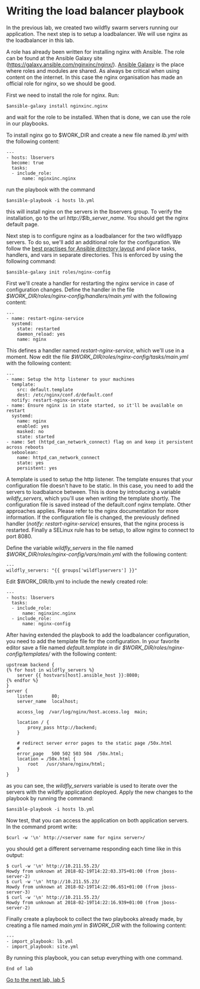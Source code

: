 # Writing the load balancer playbook

In the previous lab, we created two wildfly swarm servers running our application. The next step is to setup a loadbalancer. We will use nginx as the loadbalancer in this lab.

A role has already been written for installing nginx with Ansible. The role can be found at the Ansible Galaxy site (https://galaxy.ansible.com/nginxinc/nginx/). [Ansible Galaxy](https://galaxy.ansible.com) is the place where roles and modules are shared. As always be critical when using content on the internet. In this case the nginx organisation has made an official role for nginx, so we should be good.

First we need to install the role for nginx. Run:

```
$ansible-galaxy install nginxinc.nginx
```

and wait for the role to be installed. When that is done, we can use the role in our playbooks.

To install nginx go to $WORK_DIR and create a new file named *lb.yml* with the following content:

```
---
- hosts: lbservers
  become: true
  tasks:
  - include_role:
      name: nginxinc.nginx
```

run the playbook with the command

```
$ansible-playbook -i hosts lb.yml
```

this will install nginx on the servers in the lbservers group. To verify the installation, go to the url *http://$lb_server_name*. You should get the nginx default page.

Next step is to configure nginx as a loadbalancer for the two wildflyapp servers. To do so, we'll add an additional role for the configuration. We follow the [best practises for Ansible directory layout](http://docs.ansible.com/ansible/latest/user_guide/playbooks_best_practices.html) and place tasks, handlers, and vars in separate directories. This is enforced by using the following command:

```
$ansible-galaxy init roles/nginx-config
```

First we'll create a handler for restarting the nginx service in case of configuration changes. Define the handler in the file *$WORK_DIR/roles/nginx-config/handlers/main.yml* with the following content:

```
---
- name: restart-nginx-service
  systemd:
    state: restarted
    daemon_reload: yes
    name: nginx
```

This defines a handler named *restart-nginx-service*, which we'll use in a moment. Now edit the file *$WORK_DIR/roles/nginx-config/tasks/main.yml* with the following content:

```
---
- name: Setup the http listener to your machines
  template:
    src: default.template
    dest: /etc/nginx/conf.d/default.conf
  notify: restart-nginx-service
- name: Ensure nginx is in state started, so it'll be available on restart
  systemd:
    name: nginx
    enabled: yes
    masked: no
    state: started
- name: Set (httpd_can_network_connect) flag on and keep it persistent across reboots
  seboolean:
    name: httpd_can_network_connect
    state: yes
    persistent: yes
```
A template is used to setup the http listener. The template ensures that your configuration file doesn't have to be static. In this case, you need to add the servers to loadbalance between. This is done by introducing a variable *wildfy_servers*, which you'll use when writing the template shortly. The configuration file is saved instead of the default.conf nginx template. Other approaches applies. Please refer to the nginx documentation for more information. If the configuration file is changed, the previously defined handler (*notify: restart-nginx-service*) ensures, that the nginx process is restarted. Finally a SELinux rule has to be setup, to allow nginx to connect to port 8080.

Define the variable *wildfly_servers* in the file named *$WORK_DIR/roles/nginx-config/vars/main.yml* with the following content:

```
---
wildfly_servers: "{{ groups['wildflyservers'] }}"
```

Edit $WORK_DIR/lb.yml to include the newly created role:

```
---
- hosts: lbservers
  tasks:
  - include_role:
      name: nginxinc.nginx
  - include_role:
      name: nginx-config
```

After having extended the playbook to add the loadbalancer configuration, you need to add the template file for the configuration. In your favorite editor save a file named *default.template* in dir *$WORK_DIR/roles/nginx-config/templates/* with the following content:

```
upstream backend {
{% for host in wildfly_servers %}
    server {{ hostvars[host].ansible_host }}:8080;
{% endfor %}
}
server {
    listen       80;
    server_name  localhost;
    
    access_log  /var/log/nginx/host.access.log  main;
    
    location / {
        proxy_pass http://backend;
    }
    
    # redirect server error pages to the static page /50x.html
    #
    error_page   500 502 503 504  /50x.html;
    location = /50x.html {
        root   /usr/share/nginx/html;
    }
}
```

as you can see, the *wildfly_servers* variable is used to iterate over the servers with the wildfly application deployed. Apply the new changes to the playbook by running the command:

```
$ansible-playbook -i hosts lb.yml
```

Now test, that you can access the application on both application servers. In the command promt write:

```
$curl -w '\n' http://<server name for nginx server>/
```

you should get a different servername responding each time like in this output:

```
$ curl -w '\n' http://10.211.55.23/
Howdy from unknown at 2018-02-19T14:22:03.375+01:00 (from jboss-server-2)
$ curl -w '\n' http://10.211.55.23/
Howdy from unknown at 2018-02-19T14:22:06.651+01:00 (from jboss-server-3)
$ curl -w '\n' http://10.211.55.23/
Howdy from unknown at 2018-02-19T14:22:16.939+01:00 (from jboss-server-2)
```

Finally create a playbook to collect the two playbooks already made, by creating a file named *main.yml* in *$WORK_DIR* with the following content:

```
---
- import_playbook: lb.yml
- import_playbook: site.yml
```

By running this playbook, you can setup everything with one command.

```
End of lab
```
[Go to the next lab, lab 5](../lab-5/README.md)
